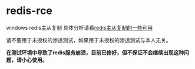 # redis-rce
windows redis主从复制
具体分析请看[redis主从复制的一些利用](https://djhons.com/2021/10/29/61.html)

请不要用于未授权的渗透测试，如果用于未授权的渗透测试与本人无关。

**在测试环境中导致了redis服务崩溃，目前已修好，但不保证不会继续出现这种问题，请小心使用。**
